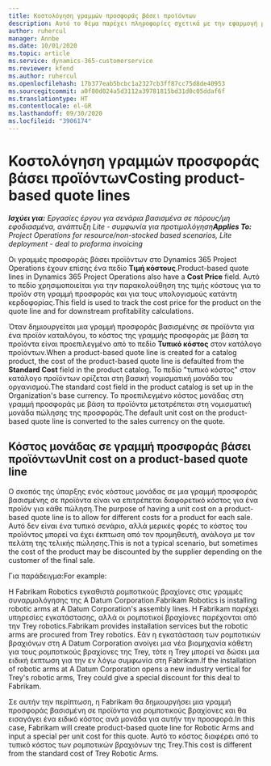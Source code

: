 ```yaml
---
title: Κοστολόγηση γραμμών προσφοράς βάσει προϊόντων
description: Αυτό το θέμα παρέχει πληροφορίες σχετικά με την εφαρμογή μιας τιμής κόστους σε μια γραμμή προσφοράς βάσει προϊόντων.
author: ruhercul
manager: Annbe
ms.date: 10/01/2020
ms.topic: article
ms.service: dynamics-365-customerservice
ms.reviewer: kfend
ms.author: ruhercul
ms.openlocfilehash: 17b377eab5bcbc1a2327cb3ff87cc75d8de40953
ms.sourcegitcommit: a0f80d024a5d3112a39781815bd31d0c05ddaf6f
ms.translationtype: HT
ms.contentlocale: el-GR
ms.lasthandoff: 09/30/2020
ms.locfileid: "3906174"
---
```

# <a name="costing-product-based-quote-lines"></a><span data-ttu-id="dfd25-103">Κοστολόγηση γραμμών προσφοράς βάσει προϊόντων</span><span class="sxs-lookup"><span data-stu-id="dfd25-103">Costing product-based quote lines</span></span>

<span data-ttu-id="dfd25-104">_**Ισχύει για:** Εργασίες έργου για σενάρια βασισμένα σε πόρους/μη εφοδιασμένα, ανάπτυξη Lite - συμφωνία για προτιμολόγηση_</span><span class="sxs-lookup"><span data-stu-id="dfd25-104">_**Applies To:** Project Operations for resource/non-stocked based scenarios, Lite deployment - deal to proforma invoicing_</span></span>


<span data-ttu-id="dfd25-105">Οι γραμμές προσφοράς βάσει προϊόντων στο Dynamics 365 Project Operations έχουν επίσης ένα πεδίο **Τιμή κόστους**.</span><span class="sxs-lookup"><span data-stu-id="dfd25-105">Product-based quote lines in Dynamics 365 Project Operations also have a **Cost Price** field.</span></span> <span data-ttu-id="dfd25-106">Αυτό το πεδίο χρησιμοποιείται για την παρακολούθηση της τιμής κόστους για το προϊόν στη γραμμή προσφοράς και για τους υπολογισμούς κατάντη κερδοφορίας.</span><span class="sxs-lookup"><span data-stu-id="dfd25-106">This field is used to track the cost price for the product on the quote line and for downstream profitability calculations.</span></span>

<span data-ttu-id="dfd25-107">Όταν δημιουργείται μια γραμμή προσφοράς βασισμένης σε προϊόντα για ένα προϊόν καταλόγου, το κόστος της γραμμής προσφοράς με βάση τα προϊόντα είναι προεπιλεγμένο από το πεδίο **Τυπικό κόστος** στον κατάλογο προϊόντων.</span><span class="sxs-lookup"><span data-stu-id="dfd25-107">When a product-based quote line is created for a catalog product, the cost of the product-based quote line is defaulted from the **Standard Cost** field in the product catalog.</span></span> <span data-ttu-id="dfd25-108">Το πεδίο "τυπικό κόστος" στον κατάλογο προϊόντων ορίζεται στη βασική νομισματική μονάδα του οργανισμού.</span><span class="sxs-lookup"><span data-stu-id="dfd25-108">The standard cost field in the product catalog is set up in the Organization's base currency.</span></span> <span data-ttu-id="dfd25-109">Το προεπιλεγμένο κόστος μονάδας στη γραμμή προσφοράς με βάση τα προϊόντα μετατρέπεται στη νομισματική μονάδα πώλησης της προσφοράς.</span><span class="sxs-lookup"><span data-stu-id="dfd25-109">The default unit cost on the product-based quote line is converted to the sales currency on the quote.</span></span>

## <a name="unit-cost-on-a-product-based-quote-line"></a><span data-ttu-id="dfd25-110">Κόστος μονάδας σε γραμμή προσφοράς βάσει προϊόντων</span><span class="sxs-lookup"><span data-stu-id="dfd25-110">Unit cost on a product-based quote line</span></span>

<span data-ttu-id="dfd25-111">Ο σκοπός της ύπαρξης ενός κόστους μονάδας σε μια γραμμή προσφοράς βασισμένης σε προϊόντα είναι να επιτρέπεται διαφορετικό κόστος για ένα προϊόν για κάθε πώληση.</span><span class="sxs-lookup"><span data-stu-id="dfd25-111">The purpose of having a unit cost on a product-based quote line is to allow for different costs for a product for each sale.</span></span> <span data-ttu-id="dfd25-112">Αυτό δεν είναι ένα τυπικό σενάριο, αλλά μερικές φορές το κόστος του προϊόντος μπορεί να έχει έκπτωση από τον προμηθευτή, ανάλογα με τον πελάτη της τελικής πώλησης.</span><span class="sxs-lookup"><span data-stu-id="dfd25-112">This is not a typical scenario, but sometimes the cost of the product may be discounted by the supplier depending on the customer of the final sale.</span></span>

<span data-ttu-id="dfd25-113">Για παράδειγμα:</span><span class="sxs-lookup"><span data-stu-id="dfd25-113">For example:</span></span>

<span data-ttu-id="dfd25-114">Η Fabrikam Robotics εγκαθιστά ρομποτικούς βραχίονες στις γραμμές συναρμολόγησης της A Datum Corporation.</span><span class="sxs-lookup"><span data-stu-id="dfd25-114">Fabrikam Robotics is installing robotic arms at A Datum Corporation's assembly lines.</span></span> <span data-ttu-id="dfd25-115">Η Fabrikam παρέχει υπηρεσίες εγκατάστασης, αλλά οι ρομποτικοί βραχίονες παρέχονται από την Trey robotics.</span><span class="sxs-lookup"><span data-stu-id="dfd25-115">Fabrikam provides installation services but the robotic arms are procured from Trey robotics.</span></span> <span data-ttu-id="dfd25-116">Εάν η εγκατάσταση των ρομποτικών βραχιόνων στη A Datum Corporation ανοίγει μια νέα βιομηχανία κάθετη για τους ρομποτικούς βραχίονες της Trey, τότε η Trey μπορεί να δώσει μια ειδική έκπτωση για την εν λόγω συμφωνία στη Fabrikam.</span><span class="sxs-lookup"><span data-stu-id="dfd25-116">If the installation of robotic arms at A Datum Corporation opens a new industry vertical for Trey's robotic arms, Trey could give a special discount for this deal to Fabrikam.</span></span>

<span data-ttu-id="dfd25-117">Σε αυτήν την περίπτωση, η Fabrikam θα δημιουργήσει μια γραμμή προσφοράς βασισμένη σε προϊόντα για ρομποτικούς βραχίονες και θα εισαγάγει ένα ειδικό κόστος ανά μονάδα για αυτήν την προσφορά.</span><span class="sxs-lookup"><span data-stu-id="dfd25-117">In this case, Fabrikam will create product-based quote line for Robotic Arms and input a special per unit cost for this quote.</span></span> <span data-ttu-id="dfd25-118">Αυτό το κόστος διαφέρει από το τυπικό κόστος των ρομποτικών βραχιόνων της Trey.</span><span class="sxs-lookup"><span data-stu-id="dfd25-118">This cost is different from the standard cost of Trey Robotic Arms.</span></span>
